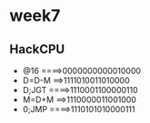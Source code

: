 # week7
## HackCPU

* @16   ====>0000000000010000
* D=D-M ==>1111010011010000
* D;JGT ====>1110001100000110
* M=D+M ==>1110000011001000
* 0;JMP ====>1110101010000111